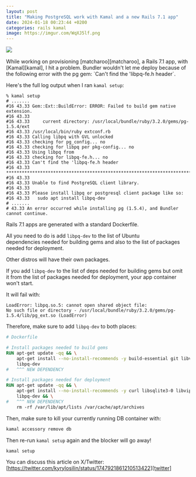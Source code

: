 ```yaml
---
layout: post
title: "Making PostgreSQL work with Kamal and a new Rails 7.1 app"
date: 2024-01-18 00:23:44 +0200
categories: rails kamal
image: https://imgur.com/WqXJ5lf.png
---
```


<img src="https://imgur.com/WqXJ5lf.png" style="margin-bottom: 1rem;">
<br>
While working on provisioning [matcharoo][matcharoo], a Rails 7.1
app, with [Kamal][kamal], I hit a problem. Bundler wouldn't let me deploy
because of the following error with the pg gem: `Can't find
the 'libpq-fe.h header`.

Here's the full log output when I ran `kamal setup`:

```
% kamal setup
# .......
#16 43.33 Gem::Ext::BuildError: ERROR: Failed to build gem native extension.
#16 43.33
#16 43.33     current directory: /usr/local/bundle/ruby/3.2.0/gems/pg-1.5.4/ext
#16 43.33 /usr/local/bin/ruby extconf.rb
#16 43.33 Calling libpq with GVL unlocked
#16 43.33 checking for pg_config... no
#16 43.33 checking for libpq per pkg-config... no
#16 43.33 Using libpq from
#16 43.33 checking for libpq-fe.h... no
#16 43.33 Can't find the 'libpq-fe.h header
#16 43.33 *****************************************************************************
#16 43.33
#16 43.33 Unable to find PostgreSQL client library.
#16 43.33
#16 43.33 Please install libpq or postgresql client package like so:
#16 43.33   sudo apt install libpq-dev
# .......
# 43.33 An error occurred while installing pg (1.5.4), and Bundler cannot continue.
```

Rails 7.1 apps are generated with a standard Dockerfile.

All you need to do is add `libpq-dev` to the list of Ubuntu dependencies needed
for building gems and also to the list of packages needed for deployment.

Other distros will have their own packages.

If you add `libpq-dev` to the list of deps needed for building gems but omit
it from the list of packages needed for deployment, your app container won't
start.

It will fail with:

```
LoadError: libpq.so.5: cannot open shared object file:
No such file or directory - /usr/local/bundle/ruby/3.2.0/gems/pg-1.5.4/lib/pg_ext.so (LoadError)
```

Therefore, make sure to add `libpq-dev` to both places:

```dockerfile
# Dockerfile

# Install packages needed to build gems
RUN apt-get update -qq && \
    apt-get install --no-install-recommends -y build-essential git libvips pkg-config \
    libpq-dev
#   ^^^ NEW DEPENDENCY

# Install packages needed for deployment
RUN apt-get update -qq && \
    apt-get install --no-install-recommends -y curl libsqlite3-0 libvips \
    libpq-dev && \
#   ^^^ NEW DEPENDENCY
    rm -rf /var/lib/apt/lists /var/cache/apt/archives
```

Then, make sure to kill your currently running DB container with:

```sh
kamal accessory remove db
```

Then re-run `kamal setup` again and the blocker will go away!

```
kamal setup
```

You can discuss this article on X/Twitter:
<br>
[https://twitter.com/kyrylosilin/status/1747921861210513422][twitter]

[matcharoo]: https://matcharoo.app
[twitter]: https://twitter.com/kyrylosilin/status/1747921861210513422
[kamal]: https://kamal-deploy.org

